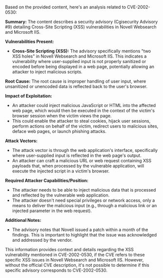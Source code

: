 Based on the provided content, here's an analysis related to CVE-2002-0530:

**Summary:** The content describes a security advisory (Cgisecurity Advisory #9) detailing Cross-Site Scripting (XSS) vulnerabilities in Novell Websearch and Microsoft IIS.

**Vulnerabilities Present:**
- **Cross-Site Scripting (XSS):** The advisory specifically mentions "two XSS holes" in Novell Websearch and Microsoft IIS. This indicates a vulnerability where user-supplied input is not properly sanitized or encoded before being displayed in a web page, potentially allowing an attacker to inject malicious scripts.

**Root Cause:** The root cause is improper handling of user input, where unsanitized or unencoded data is reflected back to the user's browser.

**Impact of Exploitation:**
- An attacker could inject malicious JavaScript or HTML into the affected web page, which would then be executed in the context of the victim's browser session when the victim views the page.
-  This could enable the attacker to steal cookies, hijack user sessions, perform actions on behalf of the victim, redirect users to malicious sites, deface web pages, or launch phishing attacks.

**Attack Vectors:**
- The attack vector is through the web application's interface, specifically where user-supplied input is reflected in the web page's output.
- An attacker can craft a malicious URL or web request containing XSS payloads that, when processed by the vulnerable application, will execute the injected script in a victim's browser.

**Required Attacker Capabilities/Position:**
- The attacker needs to be able to inject malicious data that is processed and reflected by the vulnerable web application.
- The attacker doesn't need special privileges or network access, only a means to deliver the malicious input (e.g., through a malicious link or an injected parameter in the web request).

**Additional Notes:**
- The advisory notes that Novell issued a patch within a month of the findings. This is important to highlight that the issue was acknowledged and addressed by the vendor.

This information provides context and details regarding the XSS vulnerability mentioned in CVE-2002-0530, if the CVE refers to these specific XSS issues in Novell Websearch and Microsoft IIS. However, without the official CVE description, it's not possible to determine if this specific advisory corresponds to CVE-2002-0530.